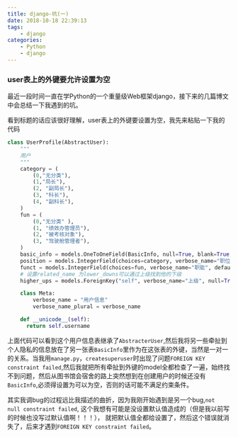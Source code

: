 ```yaml
---
title: django-坑(一)
date: 2018-10-18 22:39:13
tags: 
	- django
categories: 
	- Python
	- django
---
```


### user表上的外键要允许设置为空
最近一段时间一直在学Python的一个重量级Web框架django，接下来的几篇博文中会总结一下我遇到的坑。

看到标题的话应该很好理解，user表上的外键要设置为空，我先来粘贴一下我的代码

``` python
class UserProfile(AbstractUser):
    """
    用户
    """
    category = (
        (0,"无分类"),
        (1,"局长"),
        (2, "副局长"),
        (3, "科长"),
        (4, "副科长"),
    )
    fun = (
        (0,"无分类" ),
        (1, "绩效办管理员"),
        (2, "被考核对象"),
        (3, "驾驶舱管理者"),
    )
    basic_info = models.OneToOneField(BasicInfo, null=True, blank=True, verbose_name="用户基本信息", on_delete=models.CASCADE)
    position = models.IntegerField(choices=category, verbose_name="职位", default=0)
    funct = models.IntegerField(choices=fun, verbose_name="职能", default=0)
    # 设置related_name 为lower_downs可以通过上级找到他的下级
    higher_ups = models.ForeignKey("self", verbose_name="上级", null=True, blank=True, related_name="lower_downs", on_delete=models.CASCADE)

    class Meta:
        verbose_name = "用户信息"
        verbose_name_plural = verbose_name

    def __unicode__(self):
      return self.username

```
上面代码可以看到这个用户信息表继承了`AbstracterUser`,然后我将另一些牵扯到个人隐私的信息放在了另一张表`BasicInfo`里作为在这张表的外键，当然是一对一的关系。当我用`manage.py`，`createsuperuser`时出现了问题`FOREIGN KEY constraint failed`,然后我就把所有牵扯到外键的model全都检查了一遍，始终找不到问题，然后从图书馆会宿舍的路上突然想到在创建用户的时候还没有`BasicInfo`,必须得设置为可以为空，否则的话可能不满足约束条件。

其实我调bug的过程远比我描述的曲折，因为我刚开始遇到是另一个bug,`not null constraint failed`, 这个我想有可能是没设置默认值造成的（但是我以前写的时候也没写过默认值啊！！！）， 就把默认值全都给设置了，然后这个错误就消失了，后来才遇到`FOREIGN KEY constraint failed`。




